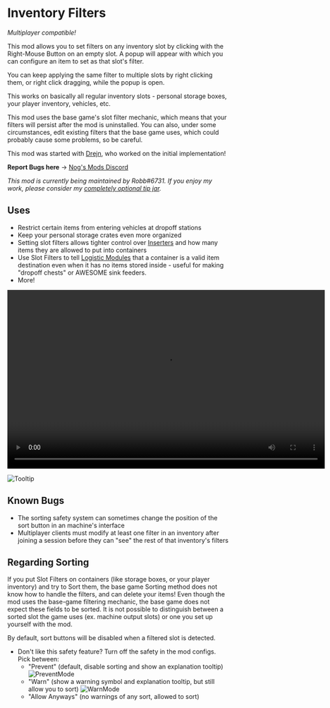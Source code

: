 # Inventory Filters

_Multiplayer compatible!_

This mod allows you to set filters on any inventory slot
by clicking with the Right-Mouse Button on an empty slot.
A popup will appear with which you can configure an item to set as that slot's filter.

You can keep applying the same filter to multiple slots
by right clicking them, or right click dragging, while the popup is open.

This works on basically all regular inventory slots -
personal storage boxes, your player inventory, vehicles, etc.

This mod uses the base game's slot filter mechanic,
which means that your filters will persist after the mod is uninstalled.
You can also, under some circumstances, edit existing filters that the base game uses, which could probably cause some problems, so be careful.

This mod was started with [Drejn](https://ficsit.app/user/9i28T65xuTXzSs), who worked on the initial implementation!

**Report Bugs here** -> [Nog's Mods Discord](https://discord.gg/nakafUdRfj)

_This mod is currently being maintained by Robb#6731._
_If you enjoy my work, please consider my [completely optional tip jar](https://ko-fi.com/robb4)._

## Uses

- Restrict certain items from entering vehicles at dropoff stations
- Keep your personal storage crates even more organized
- Setting slot filters allows tighter control over [Inserters](https://ficsit.app/mod/C5jf5WDq7cZBtw) and how many items they are allowed to put into containers
- Use Slot Filters to tell [Logistic Modules](https://ficsit.app/mod/AEr7ASfJHWpnhL) that a container is a valid item destination even when it has no items stored inside - useful for making "dropoff chests" or AWESOME sink feeders.
- More!

<video controls="" width="720" height="405">
  <source src="https://cdn.discordapp.com/attachments/456109329456562187/1010260591887257600/FactoryGame-Win64-Shipping_2SVeYuIVmX.mp4" autoplay="false" controls="true" type="video/mp4">
</video>

![Tooltip](https://i.imgur.com/Tls6hrZ.png)

## Known Bugs

- The sorting safety system can sometimes change the position of the sort button in an machine's interface
- Multiplayer clients must modify at least one filter in an inventory after joining a session before they can "see" the rest of that inventory's filters

## Regarding Sorting

If you put Slot Filters on containers
(like storage boxes, or your player inventory)
and try to Sort them,
the base game Sorting method does not know how to handle the filters,
and can delete your items!
Even though the mod uses the base-game filtering mechanic,
the base game does not expect these fields to be sorted.
It is not possible to distinguish between a sorted slot the game uses
(ex. machine output slots)
or one you set up yourself with the mod.

By default, sort buttons will be disabled when a filtered slot is detected.

- Don't like this safety feature? Turn off the safety in the mod configs. Pick between:
  - "Prevent" (default, disable sorting and show an explanation tooltip)
    ![PreventMode](https://i.imgur.com/nFeXKR9.png)
  - "Warn" (show a warning symbol and explanation tooltip, but still allow you to sort)
    ![WarnMode](https://i.imgur.com/yIk9TaF.png)
  - "Allow Anyways" (no warnings of any sort, allowed to sort)

